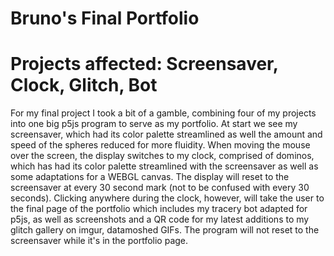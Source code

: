 # Bruno's Final Portfolio
# Projects affected: Screensaver, Clock, Glitch, Bot
For my final project I took a bit of a gamble, combining four of my projects into one big p5js program to serve as my portfolio.
At start we see my screensaver, which had its color palette streamlined as well the amount and speed of the spheres reduced for more fluidity. When moving the mouse over the screen, the display switches to my clock, comprised of dominos, which has had its color palette streamlined with the screensaver as well as some adaptations for a WEBGL canvas. The display will reset to the screensaver at every 30 second mark (not to be confused with every 30 seconds). Clicking anywhere during the clock, however, will take the user to the final page of the portfolio which includes my tracery bot adapted for p5js, as well as screenshots and a QR code for my latest additions to my glitch gallery on imgur, datamoshed GIFs. The program will not reset to the screensaver while it's in the portfolio page.

